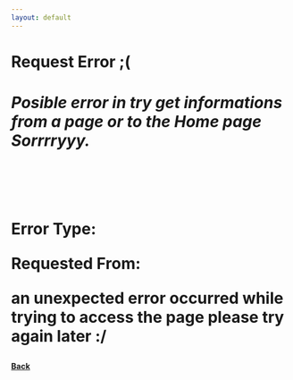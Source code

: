 ```yaml
---
layout: default
---
```


<h1><b>Request Error ;(</b><h1>
<i>Posible error in try get informations from a page or to the Home page Sorrrryyy.</i>

<br><br>

<p>Error Type: </p>
<p id="code"></p>

<p>Requested From: </p>
<p id="from"></p>

<p>an unexpected error occurred while trying to access the page please try again later :/</p>

<h4><a id="back_button" href=".">Back</a></h4>

<script>
    const queryString = window.location.search;
    const urlParams = new URLSearchParams(queryString);
    const back_button = document.getElementById("back_button")

    const code = urlParams.get('code')
    const from = urlParams.get('from')

    document.getElementById("code").innerHTML = code;
    document.getElementById("from").innerHTML = from;

    if (code == null) {
        alert("error: Code calling null value")
        window.location.href = "."
    } else if (code == "") {
        alert("error: The param 'code' no have success")
        window.location.href = "."
    }
    
    if (from !=  null) {
        back_button.href = from;
    } else {
        document.getElementById("from").innerHTML = "N/A";
        back_button.href = ".";
    };
</script>
